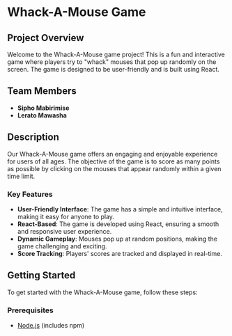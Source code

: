 # Whack-A-Mouse Game

## Project Overview

Welcome to the Whack-A-Mouse game project! This is a fun and interactive game where players try to "whack" mouses that pop up randomly on the screen. The game is designed to be user-friendly and is built using React.

## Team Members

- **Sipho Mabirimise**
- **Lerato Mawasha**

## Description

Our Whack-A-Mouse game offers an engaging and enjoyable experience for users of all ages. The objective of the game is to score as many points as possible by clicking on the mouses that appear randomly within a given time limit.

### Key Features

- **User-Friendly Interface**: The game has a simple and intuitive interface, making it easy for anyone to play.
- **React-Based**: The game is developed using React, ensuring a smooth and responsive user experience.
- **Dynamic Gameplay**: Mouses pop up at random positions, making the game challenging and exciting.
- **Score Tracking**: Players' scores are tracked and displayed in real-time.

## Getting Started

To get started with the Whack-A-Mouse game, follow these steps:

### Prerequisites

- [Node.js](https://nodejs.org/) (includes npm)


